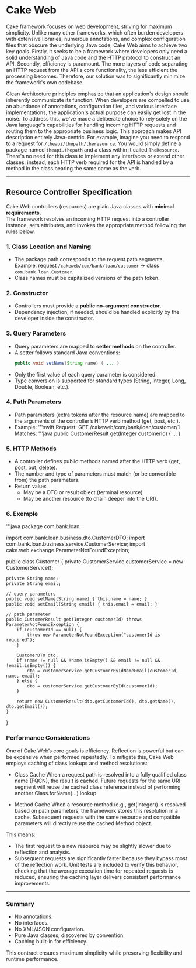 # Cake Web
Cake framework focuses on web development, striving for maximum simplicity. Unlike many other frameworks, which often burden developers with extensive libraries, numerous annotations, and complex configuration files that obscure the underlying Java code, Cake Web aims to achieve two key goals. Firstly, it seeks to be a framework where developers only need a solid understanding of Java code and the HTTP protocol to construct an API. Secondly, efficiency is paramount. The more layers of code separating an HTTP request from the API's core functionality, the less efficient the processing becomes. Therefore, our solution was to significantly minimize the framework's own codebase.

Clean Architecture principles emphasize that an application's design should inherently communicate its function. When developers are compelled to use an abundance of annotations, configuration files, and various interface implementations, the application's actual purpose can easily get lost in the noise. To address this, we've made a deliberate choice to rely solely on the Java language's capabilities for handling incoming HTTP requests and routing them to the appropriate business logic. This approach makes API description entirely Java-centric. For example, imagine you need to respond to a request for `/theapi/thepath/theresource`. You would simply define a package named `theapi.thepath` and a class within it called `TheResource`. There's no need for this class to implement any interfaces or extend other classes; instead, each HTTP verb required for the API is handled by a method in the class bearing the same name as the verb.

---

## Resource Controller Specification

Cake Web controllers (resources) are plain Java classes with **minimal requirements**.  
The framework resolves an incoming HTTP request into a controller instance, sets attributes, and invokes the appropriate method following the rules below.

### 1. Class Location and Naming
- The package path corresponds to the request path segments.  
  Example: request `/cakeweb/com/bank/loan/customer` → class `com.bank.loan.Customer`.  
- Class names must be capitalized versions of the path token.  

### 2. Constructor
- Controllers must provide a **public no-argument constructor**.  
- Dependency injection, if needed, should be handled explicitly by the developer inside the constructor.

### 3. Query Parameters
- Query parameters are mapped to **setter methods** on the controller.  
- A setter follows standard Java conventions:  
  ```java
  public void setName(String name) { ... }
- Only the first value of each query parameter is considered.
- Type conversion is supported for standard types (String, Integer, Long, Double, Boolean, etc.).

### 4. Path Parameters
- Path parameters (extra tokens after the resource name) are mapped to the arguments of the controller’s HTTP verb method (get, post, etc.).
- Example:
'''swift
Request: GET /cakeweb/com/bank/loan/customer/1
Matches:
'''java
public CustomerResult get(Integer customerId) { ... }

### 5. HTTP Methods
- A controller defines public methods named after the HTTP verb (get, post, put, delete).
- The number and type of parameters must match (or be convertible from) the path parameters.
- Return value:
    - May be a DTO or result object (terminal resource).
    - May be another resource (to chain deeper into the URI).

### 6. Exemple
'''java
package com.bank.loan;

import com.bank.loan.business.dto.CustomerDTO;
import com.bank.loan.business.service.CustomerService;
import cake.web.exchange.ParameterNotFoundException;

public class Customer {
    private CustomerService customerService = new CustomerService();

    private String name;
    private String email;

    // query parameters
    public void setName(String name) { this.name = name; }
    public void setEmail(String email) { this.email = email; }

    // path parameter
    public CustomerResult get(Integer customerId) throws ParameterNotFoundException {
        if (customerId == null) {
            throw new ParameterNotFoundException("customerId is required");
        }

        CustomerDTO dto;
        if (name != null && !name.isEmpty() && email != null && !email.isEmpty()) {
            dto = customerService.getCustomerByIdNameEmail(customerId, name, email);
        } else {
            dto = customerService.getCustomerById(customerId);
        }

        return new CustomerResult(dto.getCustomerId(), dto.getName(), dto.getEmail());
    }
}

### Performance Considerations
One of Cake Web’s core goals is efficiency. Reflection is powerful but can be expensive when performed repeatedly.
To mitigate this, Cake Web employs caching of class lookups and method resolutions:

- Class Cache
When a request path is resolved into a fully qualified class name (FQCN), the result is cached. Future requests for the same URI segment will reuse the cached class reference instead of performing another Class.forName(...) lookup.

- Method Cache
When a resource method (e.g., get(Integer)) is resolved based on path parameters, the framework stores this resolution in a cache.
Subsequent requests with the same resource and compatible parameters will directly reuse the cached Method object.

This means:
- The first request to a new resource may be slightly slower due to reflection and analysis.
- Subsequent requests are significantly faster because they bypass most of the reflection work.
Unit tests are included to verify this behavior, checking that the average execution time for repeated requests is reduced, ensuring the caching layer delivers consistent performance improvements.

---

### Summary
- No annotations.
- No interfaces.
- No XML/JSON configuration.
- Pure Java classes, discovered by convention.
- Caching built-in for efficiency.

This contract ensures maximum simplicity while preserving flexibility and runtime performance.
